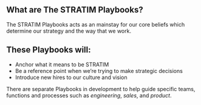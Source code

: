## What are The STRATIM Playbooks?

The STRATIM Playbooks acts as an mainstay for our core beliefs which determine our strategy and the way that we work.

## These Playbooks will:

* Anchor what it means to be STRATIM
* Be a reference point when we’re trying to make strategic decisions
* Introduce new hires to our culture and vision

There are separate Playbooks in development to help guide specific teams, functions and processes such as _engineering_, _sales_, and _product_.

